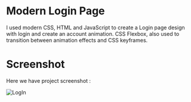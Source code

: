 # Modern Login Page
I used modern CSS, HTML and JavaScript to create a Login page design with login and create an account animation. CSS Flexbox, also used to transition between animation effects and CSS keyframes.

# Screenshot
Here we have project screenshot :

![LogIn](https://github.com/SummerJyl/Login-Page/assets/137237074/423b61bd-12ed-47d5-bd55-abfc8db04d0e)

